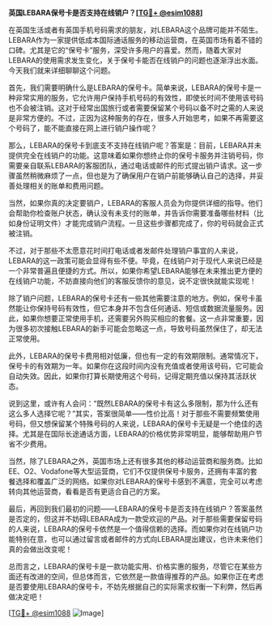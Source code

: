 **英国LEBARA保号卡是否支持在线销户？[[TG💪+ @esim1088](https://t.me/s/esim1088)]**

在英国生活或者有英国手机号码需求的朋友，对LEBARA这个品牌可能并不陌生。LEBARA作为一家提供低成本国际通话服务的移动运营商，在英国市场有着不错的口碑。尤其是它的“保号卡”服务，深受许多用户的喜爱。然而，随着大家对LEBARA的使用需求发生变化，关于保号卡能否在线销户的问题也逐渐浮出水面。今天我们就来详细聊聊这个问题。

首先，我们需要明确什么是LEBARA的保号卡。简单来说，LEBARA的保号卡是一种非常实用的服务，它允许用户保持手机号码的有效性，即使长时间不使用该号码也不会被注销。这对于经常出国旅行或者需要保留某个号码以备不时之需的人来说是非常方便的。不过，正因为这种服务的存在，很多人开始思考，如果不再需要这个号码了，能不能直接在网上进行销户操作呢？

那么，LEBARA的保号卡到底支不支持在线销户呢？答案是：目前，LEBARA并未提供完全在线销户的功能。这意味着如果你想终止你的保号卡服务并注销号码，你需要亲自联系LEBARA的客服团队，通过电话或邮件的形式提出销户请求。这一步骤虽然稍微麻烦了一点，但也是为了确保用户在销户前能够确认自己的选择，并妥善处理相关的账单和费用问题。

当然，如果你真的决定要销户，LEBARA的客服人员会为你提供详细的指导。他们会帮助你检查账户状态，确认没有未支付的账单，并告诉你需要准备哪些材料（比如身份证明文件）才能完成销户流程。一旦这些步骤都完成了，你的号码就会正式被注销。

不过，对于那些不太愿意花时间打电话或者发邮件处理销户事宜的人来说，LEBARA的这一政策可能会显得有些不便。毕竟，在线销户对于现代人来说已经是一个非常普遍且便捷的方式。所以，如果你希望LEBARA能够在未来推出更方便的在线销户功能，不妨直接向他们的客服反馈你的意见，说不定很快就能实现呢！

除了销户问题，LEBARA的保号卡还有一些其他需要注意的地方。例如，保号卡虽然能让你保持号码有效性，但它本身并不包含任何通话、短信或数据流量服务。因此，如果你想要正常使用手机，还需要另外购买相应的套餐。这一点非常重要，因为很多初次接触LEBARA的新手可能会忽略这一点，导致号码虽然保住了，却无法正常使用。

此外，LEBARA的保号卡费用相对低廉，但也有一定的有效期限制。通常情况下，保号卡的有效期为一年。如果你在这段时间内没有充值或者使用该号码，它可能会自动失效。因此，如果你打算长期使用这个号码，记得定期充值以保持其活跃状态。

说到这里，或许有人会问：“既然LEBARA的保号卡有这么多限制，那为什么还有这么多人选择它呢？”其实，答案很简单——性价比高！对于那些不需要频繁使用号码，但又想保留某个特殊号码的人来说，LEBARA的保号卡无疑是一个绝佳的选择。尤其是在国际长途通话方面，LEBARA的价格优势非常明显，能够帮助用户节省不少费用。

当然，除了LEBARA之外，英国市场上还有很多其他的移动运营商和服务商。比如EE、O2、Vodafone等大型运营商，它们不仅提供保号卡服务，还拥有丰富的套餐选择和覆盖广泛的网络。如果你对LEBARA的保号卡感到不满意，完全可以考虑转向其他运营商，看看是否有更适合自己的方案。

最后，再回到我们最初的问题——LEBARA的保号卡是否支持在线销户？答案虽然是否定的，但这并不妨碍LEBARA成为一款受欢迎的产品。对于那些需要保留号码的人来说，LEBARA的保号卡依然是一个值得信赖的选择。而如果你对在线销户功能特别在意，也可以通过留言或者邮件的方式向LEBARA提出建议，也许未来他们真的会做出改变呢！

总而言之，LEBARA的保号卡是一款功能实用、价格实惠的服务，尽管它在某些方面还有改进的空间，但总体而言，它依然是一款值得推荐的产品。如果你正在考虑是否要使用LEBARA的保号卡，不妨先根据自己的实际需求权衡一下利弊，然后再做决定吧！

[[TG💪+ @esim1088](https://t.me/s/esim1088) ![Image](https://i.postimg.cc/4NQfJmqS/Snipaste-2025-05-13-00-14-12.png)]